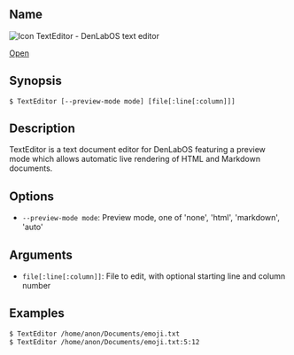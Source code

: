 ## Name

![Icon](/res/icons/16x16/app-text-editor.png) TextEditor - DenLabOS text editor

[Open](launch:///bin/TextEditor)

## Synopsis

```**sh
$ TextEditor [--preview-mode mode] [file[:line[:column]]]
```

## Description

TextEditor is a text document editor for DenLabOS featuring a preview mode
which allows automatic live rendering of HTML and Markdown documents.

## Options

-   `--preview-mode mode`: Preview mode, one of 'none', 'html', 'markdown', 'auto'

## Arguments

-   `file[:line[:column]]`: File to edit, with optional starting line and column number

## Examples

```sh
$ TextEditor /home/anon/Documents/emoji.txt
$ TextEditor /home/anon/Documents/emoji.txt:5:12
```
